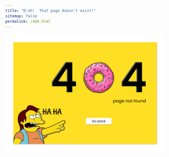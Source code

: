 ```yaml
---
title: "D'oh!  That page doesn't exist!"
sitemap: false
permalink: /404.html
---
```


![Homer 404](/images/simpsons_404.webp)
